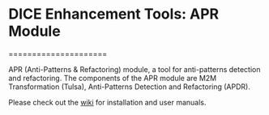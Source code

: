 # DICE Enhancement Tools: APR Module
=====================

APR (Anti-Patterns & Refactoring) module, a tool for anti-patterns detection and refactoring. The components of the APR module are M2M Transformation (Tulsa), Anti-Patterns Detection and Refactoring (APDR).

Please check out the [wiki](https://github.com/dice-project/DICE-Enhancement-APR/wiki) for installation and user manuals.
